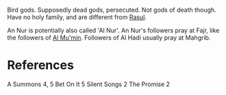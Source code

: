 Bird gods. Supposedly dead gods, persecuted. Not gods of death though. Have no holy family, and are different from [Rasul](../Person/Groups/Rasul.md).

An Nur is potentially also called 'Al Nur'. An Nur's followers pray at Fajr, like the followers of [Al Mu'min](Al%20Mu'min.md).
Followers of Al Hadi usually pray at Mahgrib.

# References
A Summons 4, 5
Bet On It 5
Silent Songs 2
The Promise 2